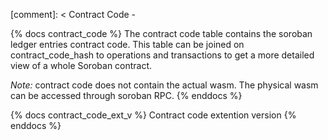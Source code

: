 [comment]: < Contract Code -

{% docs contract_code %}
The contract code table contains the soroban ledger entries contract code. This table can be joined on contract_code_hash to operations and transactions to get a more detailed view of a whole Soroban contract.

_Note:_ contract code does not contain the actual wasm. The physical wasm can be accessed through soroban RPC.
{% enddocs %}

{% docs contract_code_ext_v %}
Contract code extention version
{% enddocs %}

